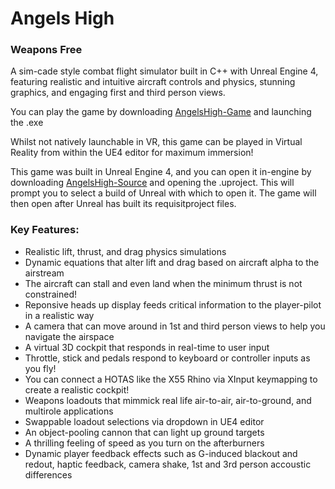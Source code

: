 # Angels High
### Weapons Free
A sim-cade style combat flight simulator built in C++ with Unreal Engine 4, featuring realistic and intuitive aircraft controls and physics, stunning graphics, and engaging first and third person views.

You can play the game by downloading [AngelsHigh-Game](https://github.com/flyscript/Angels-High/blob/master/AngelsHigh-Game) and launching the .exe

Whilst not natively launchable in VR, this game can be played in Virtual Reality from within the UE4 editor for maximum immersion!

This game was built in Unreal Engine 4, and you can open it in-engine by downloading [AngelsHigh-Source](https://github.com/flyscript/Angels-High/blob/master/AngelsHigh-Source/) and opening the .uproject. This will prompt you to select a build of Unreal with which to open it. The game will then open after Unreal has built its requisitproject files.

### Key Features:
* Realistic lift, thrust, and drag physics simulations
* Dynamic equations that alter lift and drag based on aircraft alpha to the airstream
* The aircraft can stall and even land when the minimum thrust is not constrained!
* Reponsive heads up display feeds critical information to the player-pilot in a realistic way
* A camera that can move around in 1st and third person views to help you navigate the airspace
* A virtual 3D cockpit that responds in real-time to user input
* Throttle, stick and pedals respond to keyboard or controller inputs as you fly!
* You can connect a HOTAS like the X55 Rhino via XInput keymapping to create a realistic cockpit!
* Weapons loadouts that mimmick real life air-to-air, air-to-ground, and multirole applications
* Swappable loadout selections via dropdown in UE4 editor
* An object-pooling cannon that can light up ground targets
* A thrilling feeling of speed as you turn on the afterburners
* Dynamic player feedback effects such as G-induced blackout and redout, haptic feedback, camera shake, 1st and 3rd person accoustic differences
